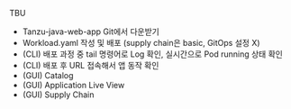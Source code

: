 TBU

- Tanzu-java-web-app Git에서 다운받기
- Workload.yaml 작성 및 배포 (supply chain은 basic, GitOps 설정 X)
- (CLI) 배포 과정 중 tail 명령어로 Log 확인, 실시간으로 Pod running 상태 확인
- (CLI) 배포 후 URL 접속해서 앱 동작 확인
- (GUI) Catalog
- (GUI) Application Live View
- (GUI) Supply Chain
